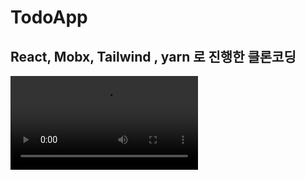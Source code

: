 # TodoApp

## React, Mobx, Tailwind , yarn 로 진행한 클론코딩


<video src="https://user-images.githubusercontent.com/108254297/235657756-2795e0c4-f613-4c01-9f5e-89f7e1e0d00b.mov" />

